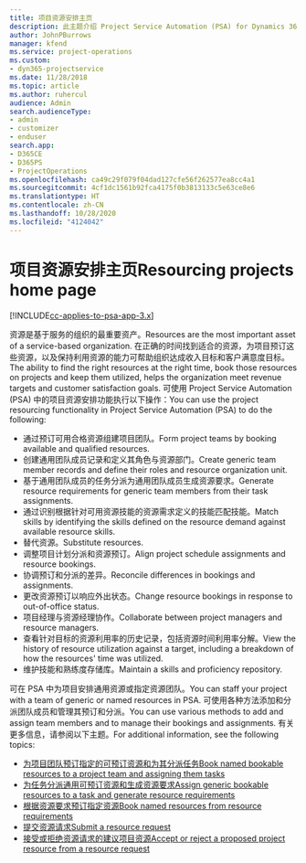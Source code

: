 ```yaml
---
title: 项目资源安排主页
description: 此主题介绍 Project Service Automation (PSA) for Dynamics 365 中的资源管理功能。
author: JohnPBurrows
manager: kfend
ms.service: project-operations
ms.custom:
- dyn365-projectservice
ms.date: 11/28/2018
ms.topic: article
ms.author: ruhercul
audience: Admin
search.audienceType:
- admin
- customizer
- enduser
search.app:
- D365CE
- D365PS
- ProjectOperations
ms.openlocfilehash: ca49c29f079f04dad127cfe56f262577ea8cc4a1
ms.sourcegitcommit: 4cf1dc1561b92fca4175f0b3813133c5e63ce8e6
ms.translationtype: HT
ms.contentlocale: zh-CN
ms.lasthandoff: 10/28/2020
ms.locfileid: "4124042"
---
```

# <a name="resourcing-projects-home-page"></a><span data-ttu-id="f7350-103">项目资源安排主页</span><span class="sxs-lookup"><span data-stu-id="f7350-103">Resourcing projects home page</span></span>

[!INCLUDE[cc-applies-to-psa-app-3.x](../includes/cc-applies-to-psa-app-3x.md)]

<span data-ttu-id="f7350-104">资源是基于服务的组织的最重要资产。</span><span class="sxs-lookup"><span data-stu-id="f7350-104">Resources are the most important asset of a service-based organization.</span></span> <span data-ttu-id="f7350-105">在正确的时间找到适合的资源，为项目预订这些资源，以及保持利用资源的能力可帮助组织达成收入目标和客户满意度目标。</span><span class="sxs-lookup"><span data-stu-id="f7350-105">The ability to find the right resources at the right time, book those resources on projects and keep them utilized, helps the organization meet revenue targets and customer satisfaction goals.</span></span> <span data-ttu-id="f7350-106">可使用 Project Service Automation (PSA) 中的项目资源安排功能执行以下操作：</span><span class="sxs-lookup"><span data-stu-id="f7350-106">You can use the project resourcing functionality in Project Service Automation (PSA) to do the following:</span></span>

- <span data-ttu-id="f7350-107">通过预订可用合格资源组建项目团队。</span><span class="sxs-lookup"><span data-stu-id="f7350-107">Form project teams by booking available and qualified resources.</span></span>
- <span data-ttu-id="f7350-108">创建通用团队成员记录和定义其角色与资源部门。</span><span class="sxs-lookup"><span data-stu-id="f7350-108">Create generic team member records and define their roles and resource organization unit.</span></span>
- <span data-ttu-id="f7350-109">基于通用团队成员的任务分派为通用团队成员生成资源要求。</span><span class="sxs-lookup"><span data-stu-id="f7350-109">Generate resource requirements for generic team members from their task assignments.</span></span>
- <span data-ttu-id="f7350-110">通过识别根据针对可用资源技能的资源需求定义的技能匹配技能。</span><span class="sxs-lookup"><span data-stu-id="f7350-110">Match skills by identifying the skills defined on the resource demand against available resource skills.</span></span>
- <span data-ttu-id="f7350-111">替代资源。</span><span class="sxs-lookup"><span data-stu-id="f7350-111">Substitute resources.</span></span>
- <span data-ttu-id="f7350-112">调整项目计划分派和资源预订。</span><span class="sxs-lookup"><span data-stu-id="f7350-112">Align project schedule assignments and resource bookings.</span></span>
- <span data-ttu-id="f7350-113">协调预订和分派的差异。</span><span class="sxs-lookup"><span data-stu-id="f7350-113">Reconcile differences in bookings and assignments.</span></span>
- <span data-ttu-id="f7350-114">更改资源预订以响应外出状态。</span><span class="sxs-lookup"><span data-stu-id="f7350-114">Change resource bookings in response to out-of-office status.</span></span>
- <span data-ttu-id="f7350-115">项目经理与资源经理协作。</span><span class="sxs-lookup"><span data-stu-id="f7350-115">Collaborate between project managers and resource managers.</span></span>
- <span data-ttu-id="f7350-116">查看针对目标的资源利用率的历史记录，包括资源时间利用率分解。</span><span class="sxs-lookup"><span data-stu-id="f7350-116">View the history of resource utilization against a target, including a breakdown of how the resources' time was utilized.</span></span>
- <span data-ttu-id="f7350-117">维护技能和熟练度存储库。</span><span class="sxs-lookup"><span data-stu-id="f7350-117">Maintain a skills and proficiency repository.</span></span>


<span data-ttu-id="f7350-118">可在 PSA 中为项目安排通用资源或指定资源团队。</span><span class="sxs-lookup"><span data-stu-id="f7350-118">You can staff your project with a team of generic or named resources in PSA.</span></span> <span data-ttu-id="f7350-119">可使用各种方法添加和分派团队成员和管理其预订和分派。</span><span class="sxs-lookup"><span data-stu-id="f7350-119">You can use various methods to add and assign team members and to manage their bookings and assignments.</span></span> <span data-ttu-id="f7350-120">有关更多信息，请参阅以下主题。</span><span class="sxs-lookup"><span data-stu-id="f7350-120">For additional information, see the following topics:</span></span>

- [<span data-ttu-id="f7350-121">为项目团队预订指定的可预订资源和为其分派任务</span><span class="sxs-lookup"><span data-stu-id="f7350-121">Book named bookable resources to a project team and assigning them tasks</span></span>](assign-named-bookable-resource.md)
- [<span data-ttu-id="f7350-122">为任务分派通用可预订资源和生成资源要求</span><span class="sxs-lookup"><span data-stu-id="f7350-122">Assign generic bookable resources to a task and generate resource requirements</span></span>](assign-generic-bookable-resource.md)
- [<span data-ttu-id="f7350-123">根据资源要求预订指定资源</span><span class="sxs-lookup"><span data-stu-id="f7350-123">Book named resources from resource requirements</span></span>](book-named-resource.md)
- [<span data-ttu-id="f7350-124">提交资源请求</span><span class="sxs-lookup"><span data-stu-id="f7350-124">Submit a resource request</span></span>](submit-resource-request.md)
- [<span data-ttu-id="f7350-125">接受或拒绝资源请求的建议项目资源</span><span class="sxs-lookup"><span data-stu-id="f7350-125">Accept or reject a proposed project resource from a resource request</span></span>](accept-reject-proposed-resource.md)
